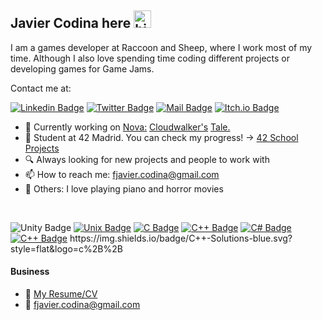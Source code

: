 ## Javier Codina here <img src="https://user-images.githubusercontent.com/1303154/88677602-1635ba80-d120-11ea-84d8-d263ba5fc3c0.gif" width="28px" height="28px" alt="hi">

I am a games developer at Raccoon and Sheep, where I work most of my time. Although I also love spending time coding different projects or developing games for Game Jams.

Contact me at:

[![Linkedin Badge](https://img.shields.io/badge/-Javier_Codina-0e76a8?style=flat&labelColor=0e76a8&logo=linkedin&logoColor=white)](https://www.linkedin.com/in/fjaviercodina/)
[![Twitter Badge](https://img.shields.io/badge/-@codinaFJ-1ca0f1?style=flat&labelColor=1ca0f1&logo=twitter&logoColor=white&link=https://twitter.com/codinaFJ)](https://twitter.com/codinaFJ)
[![Mail Badge](https://img.shields.io/badge/-Javier_Codina-c0392b?style=flat&labelColor=c0392b&logo=gmail&logoColor=white)](mailto:fjavier.codina@gmail.com)
[![Itch.io Badge](https://img.shields.io/badge/-codinaFJ-fa5c5c?style=flat&labelColor=fa5c5c&logo=itch.io&logoColor=white)](https://codinafj.itch.io/)

- :stars: Currently working on [Nova:](https://novathegame.carrd.co/) [Cloudwalker's](https://novathegame.carrd.co/) [Tale.](https://novathegame.carrd.co/)
- :blue_book: Student at 42 Madrid. You can check my progress! -> [42 School Projects](https://github.com/CodinaFJ/42projects)
- :mag: Always looking for new projects and people to work with
- :mailbox: How to reach me: fjavier.codina@gmail.com
- :eyes: Others: I love playing piano and horror movies

<br />

![Unity Badge](https://img.shields.io/badge/-UNITY-d1fff3?style=for-the-badge&labelColor=406b6e&logo=unity&logoColor=white)
[![Unix Badge](https://img.shields.io/badge/-UNIX-ebebeb?style=for-the-badge&labelColor=black&logo=linux&logoColor=white)](https://es.wikipedia.org/wiki/Unix)
[![C Badge](https://img.shields.io/badge/-C_coding-a1cdff?style=for-the-badge&labelColor=3b4e80&logo=C&logoColor=white)](https://en.wikipedia.org/wiki/C_(programming_language))
[![C++ Badge](https://img.shields.io/badge/-C++_coding-a1cdff?style=for-the-badge&labelColor=3b4e80&logo=c%2B%2B/+/+&logoColor=white)](https://en.wikipedia.org/wiki/C_(programming_language))
[![C# Badge](https://img.shields.io/badge/-C_Sharp-a1cdff?style=for-the-badge&labelColor=3b4e80&logo=Csharp&logoColor=white)](https://en.wikipedia.org/wiki/C_(programming_language))
[![C++ Badge](https://img.shields.io/badge/C++-Solutions-blue.svg?style=flat&logo=c%2B%2B)](https://en.wikipedia.org/wiki/C_(programming_language))
https://img.shields.io/badge/C++-Solutions-blue.svg?style=flat&logo=c%2B%2B

#### Business
- :paperclip: [My Resume/CV](https://github.com/CodinaFJ/CodinaFJ/blob/master/Resume/Resume_EN_1.0.pdf)
- :email: fjavier.codina@gmail.com
